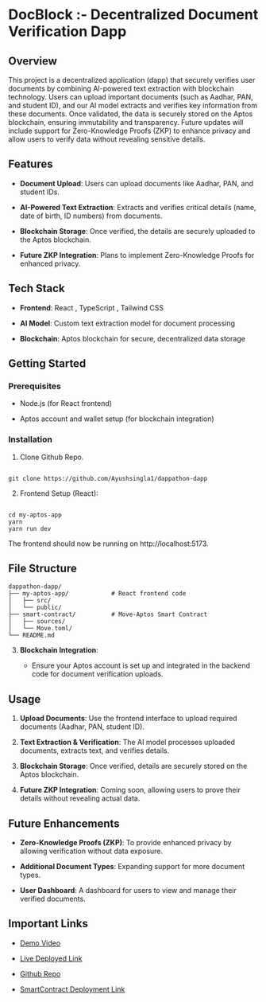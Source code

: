 DocBlock :- Decentralized Document Verification Dapp
========================================

Overview
--------

This project is a decentralized application (dapp) that securely verifies user documents by combining AI-powered text extraction with blockchain technology. Users can upload important documents (such as Aadhar, PAN, and student ID), and our AI model extracts and verifies key information from these documents. Once validated, the data is securely stored on the Aptos blockchain, ensuring immutability and transparency. Future updates will include support for Zero-Knowledge Proofs (ZKP) to enhance privacy and allow users to verify data without revealing sensitive details.

Features
--------

*   **Document Upload**: Users can upload documents like Aadhar, PAN, and student IDs.
    
*   **AI-Powered Text Extraction**: Extracts and verifies critical details (name, date of birth, ID numbers) from documents.
    
*   **Blockchain Storage**: Once verified, the details are securely uploaded to the Aptos blockchain.
    
*   **Future ZKP Integration**: Plans to implement Zero-Knowledge Proofs for enhanced privacy.
    

Tech Stack
----------

*   **Frontend**: React , TypeScript , Tailwind CSS 
    
*   **AI Model**: Custom text extraction model for document processing
    
*   **Blockchain**: Aptos blockchain for secure, decentralized data storage
    

Getting Started
---------------

### Prerequisites

*   Node.js (for React frontend)
  
*   Aptos account and wallet setup (for blockchain integration)

### Installation

1. Clone Github Repo.

```

git clone https://github.com/Ayushsingla1/dappathon-dapp

```
2.  Frontend Setup (React):

```

cd my-aptos-app
yarn  
yarn run dev

```
        
 The frontend should now be running on http://localhost:5173.
 

File Structure
---------------

```
dappathon-dapp/
├── my-aptos-app/            # React frontend code
│   ├── src/
│   └── public/
├── smart-contract/          # Move-Aptos Smart Contract
│   ├── sources/
│   └── Move.toml/           
└── README.md
```
        
3.  **Blockchain Integration**:
    
    *   Ensure your Aptos account is set up and integrated in the backend code for document verification uploads.
        

Usage
-----

1.  **Upload Documents**: Use the frontend interface to upload required documents (Aadhar, PAN, student ID).
    
2.  **Text Extraction & Verification**: The AI model processes uploaded documents, extracts text, and verifies details.
    
3.  **Blockchain Storage**: Once verified, details are securely stored on the Aptos blockchain.
    
4.  **Future ZKP Integration**: Coming soon, allowing users to prove their details without revealing actual data.
    

Future Enhancements
-------------------

*   **Zero-Knowledge Proofs (ZKP)**: To provide enhanced privacy by allowing verification without data exposure.
    
*   **Additional Document Types**: Expanding support for more document types.
    
*   **User Dashboard**: A dashboard for users to view and manage their verified documents.

Important Links
-------------------
*  [Demo Video](https://youtu.be/VezYbjqyaos)
  
*  [Live Deployed Link](https://dappathon-aptos.onrender.com/)
  
*  [Github Repo](https://github.com/Ayushsingla1/dappathon-dapp)
  
*  [SmartContract Deployment Link](https://explorer.aptoslabs.com/account/0xcd28a619586aff3cb9b14f15096875ee980f11135aba3f5bc7ab39c47dd7fd8f/modules/code/user_details?network=testnet)
